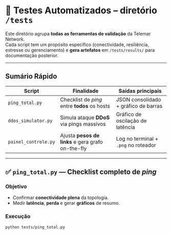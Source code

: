 # 🧪 **Testes Automatizados – diretório `/tests`**

Este diretório agrupa **todas as ferramentas de validação** da Telemar Network.  
Cada script tem um propósito específico (conectividade, resiliência, estresse ou gerenciamento) e **gera artefatos** em `/tests/results/` para documentação posterior.

---

## **Sumário Rápido**

| Script                 | Finalidade                                            | Saídas principais                                          |
| ---------------------- | ----------------------------------------------------- | ---------------------------------------------------------- |
| `ping_total.py`        | Checklist de _ping_ entre **todos** os hosts          | JSON consolidado + gráfico de barras                       |
| `ddos_simulator.py`    | Simula ataque **DDoS** via pings massivos             | Gráfico de oscilação de latência                           |
| `painel_controle.py`   | Ajusta **pesos de links** e gera grafo on-the-fly     | Log no terminal + `.png` no roteador                       |

---

## ✅ `ping_total.py` — Checklist completo de *ping*

### Objetivo
* Confirmar **conectividade plena** da topologia.  
* Medir **latência**, **perda** e gerar **gráficos** de resumo.

### Execução
```bash
python tests/ping_total.py

